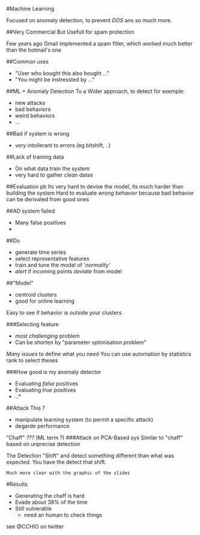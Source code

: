 #Machine Learning

Focused on anomaly detection, to prevent *DOS* ans so much more.

##Very Commercial But
Usefull for spam protection

Few years ago Gmail implemented a spam filter, 
which worked much better than the hotmail's one 

##Common uses
* "User who bought this also bought ..."
* "You might be instressted by ..."

##ML + Anomaly Detection
To a Wider approach, to detect for exemple:
* new attacks
* bad behaviors
* weird behaviors
* ...

##Bad if system is wrong
* *very* intollerant to errors (eg bitshift, ..)

##Lack of training data
* On what data train the system
* very hard to gather *clean* datas

##Evaluation pb
Its very hard to devise the model, its much harder than building the system
Hard to evaluate *wrong behavior* because bad behavior can be derivated from good ones

##AD system failed
* Many false positives
* 

##Do
* generate time series
* select representative features
* train and tune the model of '*normality'*
* *alert* if incoming points *deviate* from model

##"Model"
* centroid clusters
* good for online learning

Easy to see if behavior is outside your clusters

###Selecting feature
* *most challenging* problem
* Can be shorten by "parameter optimisation problem" 

*Many issues* to define what you need
You can use automation by statistics rank to select theses

###How good is my anomaly detector
* Evaluating *false* positives
* Evaluating *true* positives
* ..*

##Attack This ?
* manipulate learning system (to permit a specific attack)
* degarde performance

"Chaff" *???* (ML term ?)
###Attack on PCA-Based sys
Similar to "chaff" based on unprecise detection

The Detection "Shift" and detect something different than what was expected.
You have the detect that shift.

`Much more clear with the graphic of the slides`

#Results
* Generating the chaff is hard
* Evade about 38% of the time
* Still vulnerable
  * need an human to check things

see @CCHIO on twitter



